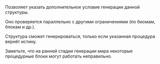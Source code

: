 Позволяет указать дополнительное условие генерации данной структуры.

Оно проверяется параллельно с другими ограничениями (по биомам, блокам и др.).

Структура сможет генерироваться, только если указанная процедура вернёт истину.

Заметьте, что на ранней стадии генерации мира некоторые процедурные блоки могут работать неправильно.